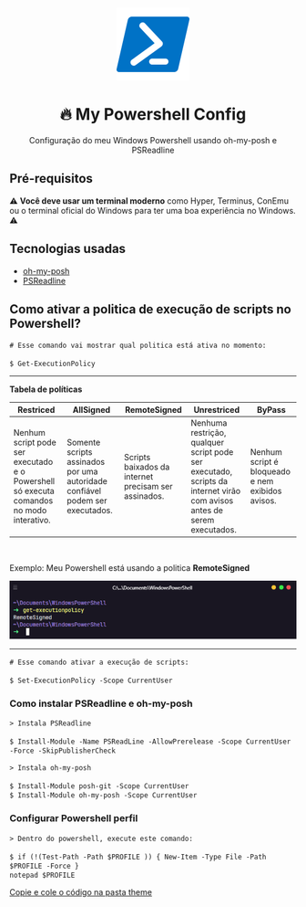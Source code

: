 <div align="center">
<img src="img/powershell.png" />
</div>

<div align="center">

# 🔥 My Powershell Config

Configuração do meu Windows Powershell usando oh-my-posh e PSReadline

</div>

## Pré-requisitos
⚠ **Você deve usar um terminal moderno** como Hyper, Terminus, ConEmu ou o terminal oficial do Windows para ter uma boa experiência no Windows. ⚠

## Tecnologias usadas

- [oh-my-posh](https://github.com/JanDeDobbeleer/oh-my-posh)
- [PSReadline](https://github.com/PowerShell/PSReadLine)

## Como ativar a politica de execução de scripts no Powershell?

```
# Esse comando vai mostrar qual politica está ativa no momento:

$ Get-ExecutionPolicy
```
---

**Tabela de políticas**

| Restriced                                                                               	| AllSigned                                                                    	| RemoteSigned                                         	| Unrestriced                                                                                                            	| ByPass                                           	|
|-----------------------------------------------------------------------------------------	|------------------------------------------------------------------------------	|------------------------------------------------------	|------------------------------------------------------------------------------------------------------------------------	|--------------------------------------------------	|
| Nenhum script pode ser executado e o Powershell só executa comandos no modo interativo. 	| Somente scripts assinados por uma autoridade confiável podem ser executados. 	| Scripts baixados da internet precisam ser assinados. 	| Nenhuma restrição, qualquer script pode ser executado, scripts da internet virão com avisos antes de serem executados. 	| Nenhum script é bloqueado e nem exibidos avisos. 	|

<br>

Exemplo: Meu Powershell está usando a politica **RemoteSigned**

<img src="img/screenshot.png" alt="Hyper">

---

```
# Esse comando ativar a execução de scripts:

$ Set-ExecutionPolicy -Scope CurrentUser
```

### Como instalar PSReadline e oh-my-posh

```
> Instala PSReadline

$ Install-Module -Name PSReadLine -AllowPrerelease -Scope CurrentUser -Force -SkipPublisherCheck
```

```
> Instala oh-my-posh

$ Install-Module posh-git -Scope CurrentUser
$ Install-Module oh-my-posh -Scope CurrentUser
```

### Configurar Powershell perfil

```
> Dentro do powershell, execute este comando:

$ if (!(Test-Path -Path $PROFILE )) { New-Item -Type File -Path $PROFILE -Force }
notepad $PROFILE
```


<a href="../theme/profile.ps1">Copie e cole o código na pasta theme</a>
